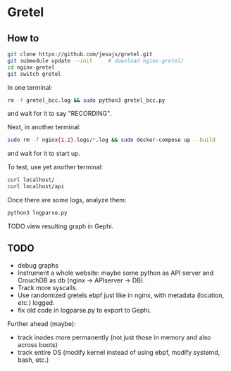 # Gretel

## How to

```bash
git clone https://github.com/jesajx/gretel.git
git submodule update --init     # download nginx-gretel/
cd nginx-gretel
git switch gretel
```

In one terminal:
```bash
rm -f gretel_bcc.log && sudo python3 gretel_bcc.py
```
and wait for it to say "RECORDING".

Next, in another terminal:
```bash
sudo rm -f nginx{1,2}.logs/*.log && sudo docker-compose up --build
```
and wait for it to start up.

To test, use yet another terminal:
```bash
curl localhost/
curl localhost/api
```


Once there are some logs, analyze them:
```bash
python3 logparse.py
```
TODO view resulting graph in Gephi.


## TODO

* debug graphs
* Instrument a whole website: maybe some python as API server and CrouchDB as db (nginx -> APIserver -> DB).
* Track more syscalls.
* Use randomized gretels ebpf just like in nginx, with metadata (location, etc.) logged.
* fix old code in logparse.py to export to Gephi.


Further ahead (maybe):
* track inodes more permanently (not just those in memory and also across boots)
* track entire OS (modify kernel instead of using ebpf, modify systemd, bash, etc.)
